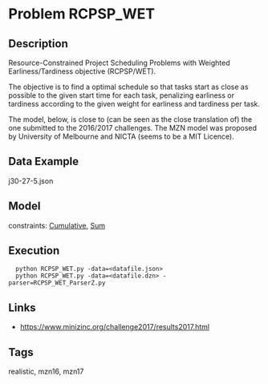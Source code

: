 # Problem RCPSP_WET
## Description
Resource-Constrained Project Scheduling Problems with Weighted Earliness/Tardiness objective (RCPSP/WET).

The objective is to find a optimal schedule so that tasks start as close as possible to
the given start time for each task, penalizing earliness or tardiness according to
the given weight for earliness and tardiness per task.

The model, below, is close to (can be seen as the close translation of) the one submitted to the 2016/2017 challenges.
The MZN model was proposed by University of Melbourne and NICTA (seems to be a MIT Licence).

## Data Example
  j30-27-5.json

## Model
  constraints: [Cumulative](http://pycsp.org/documentation/constraints/Cumulative), [Sum](http://pycsp.org/documentation/constraints/Sum)

## Execution
```
  python RCPSP_WET.py -data=<datafile.json>
  python RCPSP_WET.py -data=<datafile.dzn> -parser=RCPSP_WET_ParserZ.py
```

## Links
  - https://www.minizinc.org/challenge2017/results2017.html

## Tags
  realistic, mzn16, mzn17
